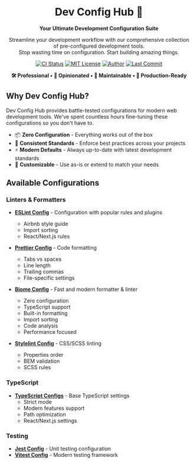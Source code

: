 <p align="center">
  <h1 align="center">Dev Config Hub 🚀</h1>
</p>

<p align="center">
  <b>Your Ultimate Development Configuration Suite</b>
</p>

<p align="center">
  Streamline your development workflow with our comprehensive collection of pre-configured development tools.
  <br/>
  Stop wasting time on configuration. Start building amazing things.
</p>

<div align="center">

[![CI Status][ci-badge]][ci-url]
[![MIT License][license-badge]][license-url]
[![Author][author-badge]][author-url]
[![Last Commit][commit-badge]][commit-url]

[ci-badge]: https://github.com/biomejs/biome/actions/workflows/main.yml/badge.svg
[ci-url]: https://github.com/Zilero232/dev-config-hub/actions/workflows/integrate.yml

[license-badge]: https://badgen.net/github/license/Zilero232/dev-config-hub?color=yellow
[license-url]: https://github.com/Zilero232/dev-config-hub/blob/main/LICENSE

[author-badge]: https://badgen.net/badge/author/Artemev%20Alexandr/blue
[author-url]: https://github.com/Zilero232

[commit-badge]: https://badgen.net/github/last-commit/Zilero232/dev-config-hub/main?icon=github&color=orange
[commit-url]: https://github.com/Zilero232/dev-config-hub/commits

</div>

<p align="center">
  <b>🛠️ Professional • 🎯 Opinionated • 🔧 Maintainable • 🚀 Production-Ready</b>
</p>

## Why Dev Config Hub?

Dev Config Hub provides battle-tested configurations for modern web development tools. We've spent countless hours fine-tuning these configurations so you don't have to.

- 📦 **Zero Configuration** - Everything works out of the box
- 🔄 **Consistent Standards** - Enforce best practices across your projects
- ⚡ **Modern Defaults** - Always up-to-date with latest development standards
- 🎨 **Customizable** - Use as-is or extend to match your needs

## Available Configurations

### Linters & Formatters

- **[ESLint Config](https://www.npmjs.com/package/@zilero/eslint)** - Configuration with popular rules and plugins
  - Airbnb style guide
  - Import sorting
  - React/Next.js rules

- **[Prettier Config](https://www.npmjs.com/package/@zilero/prettier)** - Code formatting
  - Tabs vs spaces
  - Line length
  - Trailing commas
  - File-specific settings

- **[Biome Config](https://www.npmjs.com/package/@zilero/biome)** - Fast and modern formatter & linter
  - Zero configuration
  - TypeScript support
  - Built-in formatting
  - Import sorting
  - Code analysis
  - Performance focused

- **[Stylelint Config](https://www.npmjs.com/package/@zilero/stylelint)** - CSS/SCSS linting
  - Properties order
  - BEM validation
  - SCSS rules

### TypeScript

- **[TypeScript Configs](https://www.npmjs.com/package/@zilero/tsconfigs)** - Base TypeScript settings
  - Strict mode
  - Modern features support
  - Path optimization
  - React/Next.js settings

### Testing

- **[Jest Config](https://www.npmjs.com/package/@zilero/jest)** - Unit testing configuration
- **[Vitest Config](https://www.npmjs.com/package/@zilero/vitest)** - Modern testing framework

